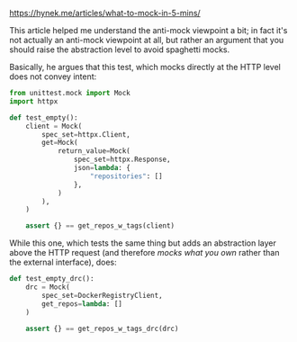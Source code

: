 https://hynek.me/articles/what-to-mock-in-5-mins/

This article helped me understand the anti-mock viewpoint a bit; in fact it's not actually an anti-mock viewpoint at all, but rather an argument that you should raise the abstraction level to avoid spaghetti mocks.

Basically, he argues that this test, which mocks directly at the HTTP level does not convey intent:

```python
from unittest.mock import Mock
import httpx

def test_empty():
    client = Mock(
        spec_set=httpx.Client,
        get=Mock(
            return_value=Mock(
                spec_set=httpx.Response,
                json=lambda: {
                    "repositories": []
                },
            )
        ),
    )

    assert {} == get_repos_w_tags(client)
```

While this one, which tests the same thing but adds an abstraction layer above the HTTP request (and therefore _mocks what you own_ rather than the external interface), does:

```python
def test_empty_drc():
    drc = Mock(
        spec_set=DockerRegistryClient,
        get_repos=lambda: []
    )

    assert {} == get_repos_w_tags_drc(drc)
```